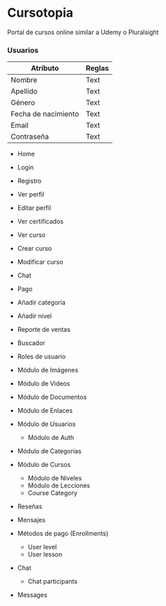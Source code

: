 # Cursotopia

Portal de cursos online similar a Udemy o Pluralsight

### Usuarios
| Atributo    | Reglas      |
| ----------- | ----------- |
| Nombre      | Text        |
| Apellido    | Text        |
| Género      | Text        |
| Fecha de nacimiento | Text |
| Email       | Text        |
| Contraseña  | Text        |



- Home
- Login
- Registro
- Ver perfil
- Editar perfil
- Ver certificados

- Ver curso
- Crear curso
- Modificar curso
- Chat
- Pago
- Añadir categoría
- Añadir nivel
- Reporte de ventas
- Buscador



- Roles de usuario

- Módulo de Imágenes
- Módulo de Videos
- Módulo de Documentos
- Módulo de Enlaces

- Módulo de Usuarios
  - Módulo de Auth
- Módulo de Categorias
- Módulo de Cursos
  - Módulo de Niveles
  - Módulo de Lecciones
  - Course Category
- Reseñas
- Mensajes

- Métodos de pago (Enrollments)
  - User level
  - User lesson

- Chat
  - Chat participants

- Messages
